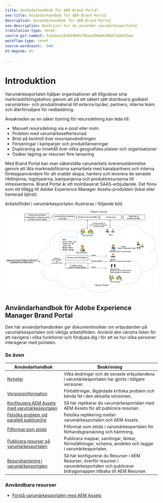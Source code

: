 ```yaml
---
title: Användarhandbok för AEM Brand Portal
seo-title: Användarhandbok för AEM Brand Portal
description: Användarhandbok för AEM Brand Portal
seo-description: Beskriver hur du använder varumärkesportalen
translation-type: tm+mt
source-git-commit: 5a5abee164459085746aa2084eb3884fab6d35ee
workflow-type: tm+mt
source-wordcount: '344'
ht-degree: 6%

---
```



# Introduktion

Varumärkesportalen hjälper organisationer att tillgodose sina marknadsföringsbehov genom att på ett säkert sätt distribuera godkänt varumärkes- och produktmaterial till externa byråer, partners, interna team och återförsäljare för nedladdning.

Avsaknaden av en säker lösning för resursdelning kan leda till:

* Manuell resursdelning via e-post eller moln
* Problem med varumärkesefterlevnad
* Brist på kontroll över resursanvändningen
* Förseningar i kampanjer och produktlanseringar
* Duplicering av innehåll över olika geografiska platser och organisationer
* Osäker lagring av resurser före lansering

Med Brand Portal kan man säkerställa varumärkets överensstämmelse genom att låta marknadsförarna samarbeta med kanalpartners och interna företagsanvändare för att snabbt skapa, hantera och leverera de senaste riktlinjerna, logotyperna, kampanjerna och produktresurserna till intressenterna.
Brand Portal är ett molnbaserat SAAS-erbjudande. Det finns som ett tillägg till Adobe Experience Manager Assets-produkten (lokal eller hanterad tjänst).

Arbetsflödet i varumärkesportalen illustreras i följande bild.

![](assets/BPWorkflow1.png)

## Användarhandbok för Adobe Experience Manager Brand Portal

Den här användarhandboken ger dokumentinsikter om erbjudanden på varumärkesportalen och viktiga arbetsflöden. Använd den vänstra listen för att navigera i olika funktioner och fördjupa dig i för att se hur olika personer interagerar med portalen.

### Se även

| Användarhandbok | Beskrivning |
|--- |---|
| [Nyheter](whats-new.md) | Vilka ändringar och de senaste erbjudandena i varumärkesportalen har gjorts i tidigare versioner. |
| [Versionsinformation](brand-portal-release-notes.md) | Förbättringar, åtgärdade kritiska problem och kända fel i den aktuella versionen. |
| [Konfigurera AEM Assets med varumärkesportalen](../using/configure-aem-assets-with-brand-portal.md) | Så här replikerar du varumärkesportalen med AEM Assets för att publicera resurser. |
| [Felsöka problem vid parallell publicering](troubleshoot-parallel-publishing.md) | Felsöka replikering mellan varumärkesportalen och AEM Assets. |
| [Filformat som stöds](brand-portal-supported-formats.md) | Filformat som stöds i varumärkesportalen för förhandsgranskning och hämtning. |
| [Publicera resurser på varumärkesportalen](brand-portal-sharing-folders.md) | Publicera mappar, samlingar, länkar, förinställningar, schema, ansikten och taggar i varumärkesportalen. |
| [Resurshantering i varumärkesportalen](brand-portal-asset-sourcing.md) | Så här konfigurerar du Resurser i AEM Resurser, överför resurser i varumärkesportalen och publicerar bidragsmappen tillbaka till AEM Resurser. |

### Användbara resurser

* [Förstå varumärkesportalen med AEM Assets](https://docs.adobe.com/content/help/en/experience-manager-brand-portal/using/home.html)
